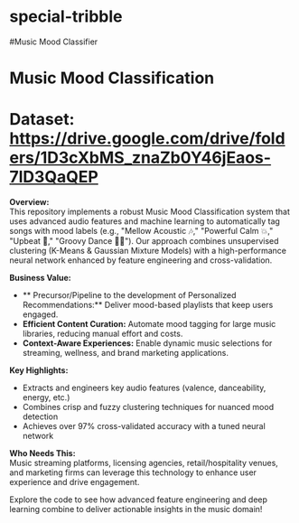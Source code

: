# special-tribble
#Music Mood Classifier
# Music Mood Classification
# Dataset: https://drive.google.com/drive/folders/1D3cXbMS_znaZb0Y46jEaos-7lD3QaQEP
**Overview:**  
This repository implements a robust Music Mood Classification system that uses advanced audio features and machine learning to automatically tag songs with mood labels (e.g., "Mellow Acoustic 🎶," "Powerful Calm 💥," "Upbeat 🎉," "Groovy Dance 💃🕺"). Our approach combines unsupervised clustering (K-Means & Gaussian Mixture Models) with a high-performance neural network enhanced by feature engineering and cross-validation.

**Business Value:**  
- ** Precursor/Pipeline to the development of Personalized Recommendations:** Deliver mood-based playlists that keep users engaged.  
- **Efficient Content Curation:** Automate mood tagging for large music libraries, reducing manual effort and costs.  
- **Context-Aware Experiences:** Enable dynamic music selections for streaming, wellness, and brand marketing applications.

**Key Highlights:**  
- Extracts and engineers key audio features (valence, danceability, energy, etc.)  
- Combines crisp and fuzzy clustering techniques for nuanced mood detection  
- Achieves over 97% cross-validated accuracy with a tuned neural network

**Who Needs This:**  
Music streaming platforms, licensing agencies, retail/hospitality venues, and marketing firms can leverage this technology to enhance user experience and drive engagement.

Explore the code to see how advanced feature engineering and deep learning combine to deliver actionable insights in the music domain!
